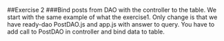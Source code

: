 ##Exercise 2 
###Bind posts from DAO with the controller to the table.
We start with the same example of what the exercise1. Only change is that we have ready-dao PostDAO.js and app.js with answer to query. You have to add call to PostDAO in controller and bind data to table.